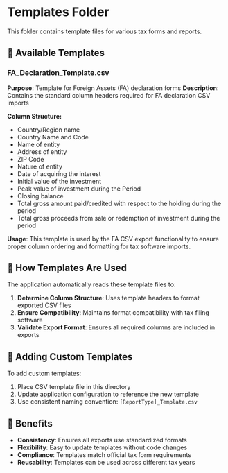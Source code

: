 # Templates Folder

This folder contains template files for various tax forms and reports.

## 📄 **Available Templates**

### FA_Declaration_Template.csv
**Purpose**: Template for Foreign Assets (FA) declaration forms
**Description**: Contains the standard column headers required for FA declaration CSV imports

**Column Structure:**
- Country/Region name
- Country Name and Code  
- Name of entity
- Address of entity
- ZIP Code
- Nature of entity
- Date of acquiring the interest
- Initial value of the investment
- Peak value of investment during the Period
- Closing balance
- Total gross amount paid/credited with respect to the holding during the period
- Total gross proceeds from sale or redemption of investment during the period

**Usage**: This template is used by the FA CSV export functionality to ensure proper column ordering and formatting for tax software imports.

## 🔧 **How Templates Are Used**

The application automatically reads these template files to:
1. **Determine Column Structure**: Uses template headers to format exported CSV files
2. **Ensure Compatibility**: Maintains format compatibility with tax filing software
3. **Validate Export Format**: Ensures all required columns are included in exports

## 📝 **Adding Custom Templates**

To add custom templates:
1. Place CSV template file in this directory
2. Update application configuration to reference the new template
3. Use consistent naming convention: `[ReportType]_Template.csv`

## 🎯 **Benefits**

- **Consistency**: Ensures all exports use standardized formats
- **Flexibility**: Easy to update templates without code changes
- **Compliance**: Templates match official tax form requirements
- **Reusability**: Templates can be used across different tax years
